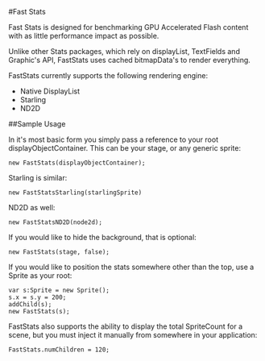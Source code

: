 #Fast Stats

Fast Stats is designed for benchmarking GPU Accelerated Flash content with as little performance impact as possible.

Unlike other Stats packages, which rely on displayList, TextFields and Graphic's API, FastStats uses cached bitmapData's to render everything.

FastStats currently supports the following rendering engine:

* Native DisplayList
* Starling
* ND2D

##Sample Usage

In it's most basic form you simply pass a reference to your root displayObjectContainer. This can be your stage, or any generic sprite:

	new FastStats(displayObjectContainer);

Starling is similar:

	new FastStatsStarling(starlingSprite)

ND2D as well:

	new FastStatsND2D(node2d);

If you would like to hide the background, that is optional:

	new FastStats(stage, false);

If you would like to position the stats somewhere other than the top, use a Sprite as your root:

	var s:Sprite = new Sprite();
	s.x = s.y = 200;
	addChild(s);
	new FastStats(s);

FastStats also supports the ability to display the total SpriteCount for a scene, but you must inject it manually from somewhere in your application:
	
	FastStats.numChildren = 120;


